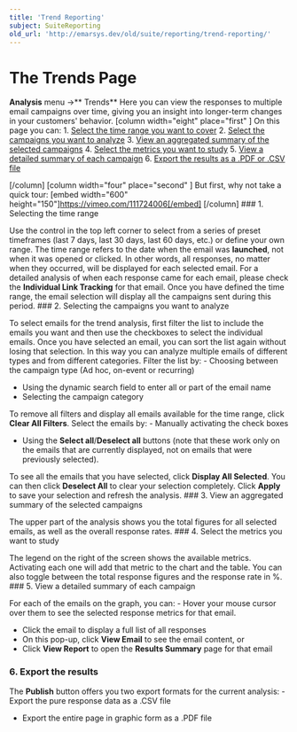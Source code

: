 ```yaml
---
title: 'Trend Reporting'
subject: SuiteReporting
old_url: 'http://emarsys.dev/old/suite/reporting/trend-reporting/'
---
```


The Trends Page
===============

 **Analysis** menu ->** Trends** Here you can view the responses to multiple email campaigns over time, giving you an insight into longer-term changes in your customers' behavior. [column width="eight" place="first" ] On this page you can: 1. [Select the time range you want to cover](#timerange)
2. [Select the campaigns you want to analyze](#selectcampaign)
3. [View an aggregated summary of the selected campaigns](#aggregated)
4. [Select the metrics you want to study](#selectmetrics)
5. [View a detailed summary of each campaign](#summary)
6. [Export the results as a .PDF or .CSV file](#export)
 
 [/column] [column width="four" place="second" ] But first, why not take a quick tour: [embed width="600" height="150"]https://vimeo.com/111724006[/embed] [/column] <a name="timerange"></a>### 1. Selecting the time range

 Use the control in the top left corner to select from a series of preset timeframes (last 7 days, last 30 days, last 60 days, etc.) or define your own range. The time range refers to the date when the email was **launched**, not when it was opened or clicked. In other words, all responses, no matter when they occurred, will be displayed for each selected email. For a detailed analysis of when each response came for each email, please check the **Individual Link Tracking** for that email. Once you have defined the time range, the email selection will display all the campaigns sent during this period. <a name="selectcampaign"></a>### 2. Selecting the campaigns you want to analyze

 To select emails for the trend analysis, first filter the list to include the emails you want and then use the checkboxes to select the individual emails. Once you have selected an email, you can sort the list again without losing that selection. In this way you can analyze multiple emails of different types and from different categories. Filter the list by: - Choosing between the campaign type (Ad hoc, on-event or recurring)
- Using the dynamic search field to enter all or part of the email name
- Selecting the campaign category
 
 To remove all filters and display all emails available for the time range, click **Clear All Filters**. Select the emails by: - Manually activating the check boxes
- Using the **Select all**/**Deselect all** buttons (note that these work only on the emails that are currently displayed, not on emails that were previously selected).
 
 To see all the emails that you have selected, click **Display All Selected**. You can then click **Deselect All** to clear your selection completely. Click **Apply** to save your selection and refresh the analysis. <a name="aggregated"></a>### 3. View an aggregated summary of the selected campaigns

 The upper part of the analysis shows you the total figures for all selected emails, as well as the overall response rates. <a name="selectmetrics"></a>### 4. Select the metrics you want to study

 The legend on the right of the screen shows the available metrics. Activating each one will add that metric to the chart and the table. You can also toggle between the total response figures and the response rate in %. <a name="summary"></a>### 5. View a detailed summary of each campaign

 For each of the emails on the graph, you can: - Hover your mouse cursor over them to see the selected response metrics for that email.
- Click the email to display a full list of all responses
- On this pop-up, click **View Email** to see the email content, or
- Click **View Report** to open the **Results Summary** page for that email

### <a name="export"></a>6. Export the results

 The **Publish** button offers you two export formats for the current analysis: - Export the pure response data as a .CSV file
- Export the entire page in graphic form as a .PDF file